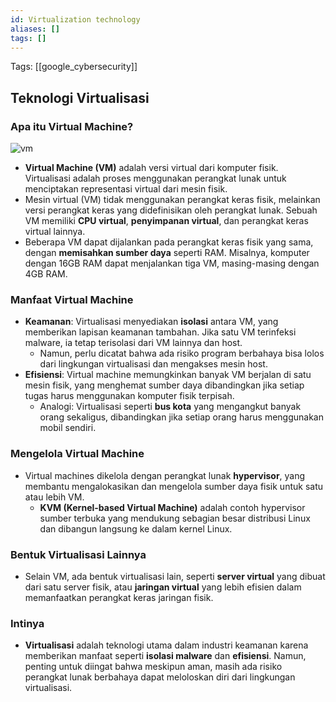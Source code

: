 ```yaml
---
id: Virtualization technology
aliases: []
tags: []
---
```


Tags: [[google_cybersecurity]]

## Teknologi Virtualisasi

### Apa itu Virtual Machine?

![vm](https://d3c33hcgiwev3.cloudfront.net/imageAssetProxy.v1/C0Cpca6gRquuxTow47dD1A_2a73d66bee5c40b78984e532c09994f1_82635VQFzN8LaD6GAv3bNTQs6oACAmxKjdlZebYCGsO10hvIVpxBElK4gbJ-KJvmRBsxvQd3XHXUfUtgWzNhR4Va6ODC5D42owmm2vyiluDeV86UAaL9d-pyaxXnjzgHARaWckVzCqj12dnrOq1Ca4o?expiry=1735084800000&hmac=v-lHfqW5poMklx4_sQrCpSa4OX6UH2oPLcAQxQ2V8ig)

- **Virtual Machine (VM)** adalah versi virtual dari komputer fisik. Virtualisasi adalah proses menggunakan perangkat lunak untuk menciptakan representasi virtual dari mesin fisik.
- Mesin virtual (VM) tidak menggunakan perangkat keras fisik, melainkan versi perangkat keras yang didefinisikan oleh perangkat lunak. Sebuah VM memiliki **CPU virtual**, **penyimpanan virtual**, dan perangkat keras virtual lainnya.
- Beberapa VM dapat dijalankan pada perangkat keras fisik yang sama, dengan **memisahkan sumber daya** seperti RAM. Misalnya, komputer dengan 16GB RAM dapat menjalankan tiga VM, masing-masing dengan 4GB RAM.

### Manfaat Virtual Machine

- **Keamanan**: Virtualisasi menyediakan **isolasi** antara VM, yang memberikan lapisan keamanan tambahan. Jika satu VM terinfeksi malware, ia tetap terisolasi dari VM lainnya dan host.
  - Namun, perlu dicatat bahwa ada risiko program berbahaya bisa lolos dari lingkungan virtualisasi dan mengakses mesin host.
- **Efisiensi**: Virtual machine memungkinkan banyak VM berjalan di satu mesin fisik, yang menghemat sumber daya dibandingkan jika setiap tugas harus menggunakan komputer fisik terpisah.
  - Analogi: Virtualisasi seperti **bus kota** yang mengangkut banyak orang sekaligus, dibandingkan jika setiap orang harus menggunakan mobil sendiri.

### Mengelola Virtual Machine

- Virtual machines dikelola dengan perangkat lunak **hypervisor**, yang membantu mengalokasikan dan mengelola sumber daya fisik untuk satu atau lebih VM.
  - **KVM (Kernel-based Virtual Machine)** adalah contoh hypervisor sumber terbuka yang mendukung sebagian besar distribusi Linux dan dibangun langsung ke dalam kernel Linux.

### Bentuk Virtualisasi Lainnya

- Selain VM, ada bentuk virtualisasi lain, seperti **server virtual** yang dibuat dari satu server fisik, atau **jaringan virtual** yang lebih efisien dalam memanfaatkan perangkat keras jaringan fisik.

### Intinya

- **Virtualisasi** adalah teknologi utama dalam industri keamanan karena memberikan manfaat seperti **isolasi malware** dan **efisiensi**. Namun, penting untuk diingat bahwa meskipun aman, masih ada risiko perangkat lunak berbahaya dapat meloloskan diri dari lingkungan virtualisasi.
